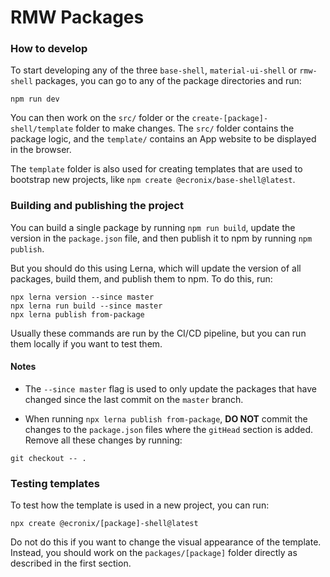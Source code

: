 # RMW Packages

### How to develop

To start developing any of the three `base-shell`, `material-ui-shell` or `rmw-shell` packages, you can go to any of the package directories and run:

```
npm run dev
```

You can then work on the `src/` folder or the `create-[package]-shell/template` folder to make changes. The `src/` folder contains the package logic, and the `template/` contains an App website to be displayed in the browser.

The `template` folder is also used for creating templates that are used to bootstrap new projects, like `npm create @ecronix/base-shell@latest`.

### Building and publishing the project

You can build a single package by running `npm run build`, update the version in the `package.json` file, and then publish it to npm by running `npm publish`.

But you should do this using Lerna, which will update the version of all packages, build them, and publish them to npm. To do this, run:

```
npx lerna version --since master
npx lerna run build --since master
npx lerna publish from-package
```

Usually these commands are run by the CI/CD pipeline, but you can run them locally if you want to test them.

#### Notes

- The `--since master` flag is used to only update the packages that have changed since the last commit on the `master` branch.

- When running `npx lerna publish from-package`, **DO NOT** commit the changes to the `package.json` files where the `gitHead` section is added. Remove all these changes by running:

```
git checkout -- .
```

### Testing templates

To test how the template is used in a new project, you can run:

```
npx create @ecronix/[package]-shell@latest
```

Do not do this if you want to change the visual appearance of the template. Instead, you should work on the `packages/[package]` folder directly as described in the first section.
